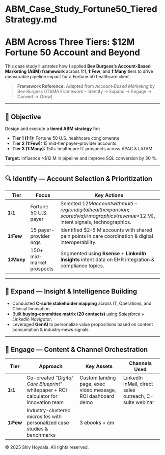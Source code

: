 # ABM_Case_Study_Fortune50_TieredStrategy.md
# ABM Across Three Tiers: $12M Fortune 50 Account and Beyond

This case study illustrates how I applied **Bev Burgess’s Account-Based Marketing (ABM) framework** across **1:1**, **1:Few**, and **1:Many** tiers to drive measurable pipeline impact for a Fortune 50 healthcare client.

> **Framework Reference:** Adapted from *Account-Based Marketing* by Bev Burgess (ITSMA Framework – Identify → Expand → Engage → Convert → Grow)

---

## 🧭 Objective

Design and execute a **tiered ABM strategy** for:
- **Tier 1 (1:1):** Fortune 50 U.S. healthcare conglomerate  
- **Tier 2 (1:Few):** 15 mid-tier payer–provider accounts  
- **Tier 3 (1:Many):** 150+ healthcare IT prospects across APAC & LATAM  

**Target:** Influence >$12 M in pipeline and improve SQL conversion by 30 %.

---

## 🔍 Identify — Account Selection & Prioritization

| Tier | Focus | Key Actions |
|------|--------|--------------|
| **1:1** | Fortune 50 U.S. payer | Selected $12 M account with multi-region digital health expansion; scored via firmographics (revenue >$12 M), intent signals, technographics. |
| **1:Few** | 15 payer-provider orgs | Identified $2–5 M accounts with shared pain points in care coordination & digital interoperability. |
| **1:Many** | 150+ mid-market prospects | Segmented using **6sense** + **LinkedIn Insights** intent data on EHR integration & compliance topics. |

---

## 🧠 Expand — Insight & Intelligence Building

- Conducted **C-suite stakeholder mapping** across IT, Operations, and Clinical Innovation.  
- Built **buying-committee matrix (20 contacts)** using *Salesforce* + *LinkedIn Navigator*.  
- Leveraged **GenAI** to personalize value propositions based on content consumption & industry-news signals.  

---

## 🎯 Engage — Content & Channel Orchestration

| Tier | Approach | Key Assets | Channels Used |
|------|-----------|------------|----------------|
| **1:1** | Co-created *“Digital Care Blueprint”* whitepaper + ROI calculator for innovation team | Custom landing page, exec video message, ROI dashboard demo | LinkedIn InMail, direct sales outreach, C-suite webinar |
| **1:Few** | Industry-clustered microsites with personalized case studies & benchmarks | 3 ebooks + em

© 2025 Shiv Hoysala. All rights reserved.
